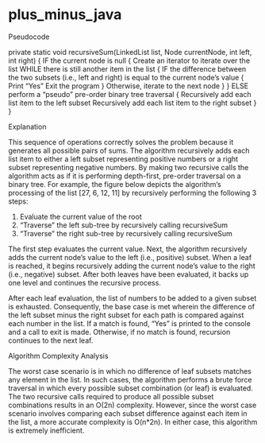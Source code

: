 # plus_minus_java

Pseudocode

private static void recursiveSum(LinkedList list, Node currentNode, int left, int right) {
	IF the current node is null {
		Create an iterator to iterate over the list
		WHILE there is still another item in the list {
			IF the difference between the two subsets (i.e., left and right) is equal to the current node’s value {
				Print “Yes”
				Exit the program
			}
			Otherwise, iterate to the next node
		}
	}
	ELSE perform a “pseudo” pre-order binary tree traversal {
		Recursively add each list item to the left subset
		Recursively add each list item to the right subset
	}
}


Explanation

This sequence of operations correctly solves the problem because it generates all possible pairs of sums.  The algorithm recursively adds each list item to either a left subset representing positive numbers or a right subset representing negative numbers.  By making two recursive calls the algorithm acts as if it is performing depth-first, pre-order traversal on a binary tree.
For example, the figure below depicts the algorithm’s processing of the list [27, 6, 12, 11] by recursively performing the following 3 steps:
1.	Evaluate the current value of the root
2.	“Traverse” the left sub-tree by recursively calling recursiveSum
3.	“Traverse” the right sub-tree by recursively calling recursiveSum

The first step evaluates the current value.  Next, the algorithm recursively adds the current node’s value to the left (i.e., positive) subset.  When a leaf is reached, it begins recursively adding the current node’s value to the right (i.e., negative) subset.  After both leaves have been evaluated, it backs up one level and continues the recursive process.  

After each leaf evaluation, the list of numbers to be added to a given subset is exhausted.  Consequently, the base case is met wherein the difference of the left subset minus the right subset for each path is compared against each number in the list.  If a match is found, “Yes” is printed to the console and a call to exit is made.  Otherwise, if no match is found, recursion continues to the next leaf.


Algorithm Complexity Analysis

The worst case scenario is in which no difference of leaf subsets matches any element in the list.  In such cases, the algorithm performs a brute force traversal in which every possible subset combination (or leaf) is evaluated.  The two recursive calls required to produce all possible subset combinations results in an O(2n) complexity.  However, since the worst case scenario involves comparing each subset difference against each item in the list, a more accurate complexity is O(n*2n).  In either case, this algorithm is extremely inefficient.

